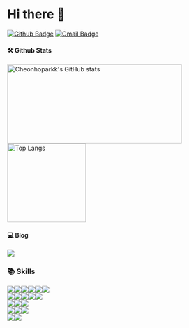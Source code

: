 # Hi there 👋

[![Github Badge](https://img.shields.io/badge/-Cheonhoparkk-grey?style=flat&logo=github&logoColor=white&link=https://github.com/Cheonhoparkk/)](https://www.github.com/Cheonhoparkk/) 
[![Gmail Badge](https://img.shields.io/badge/-a20489506@gmail.com-c14438?style=flat&logo=Gmail&logoColor=white&link=mailto:a20489506@gmail.com)](mailto:a20489506@gmail.com) 


#### 🛠️ Github Stats
<p>
  <img height="180em" width="400em"src="https://github-readme-stats.vercel.app/api?username=Cheonhoparkk&hide=stars,contribs&show_icons=true&theme=radical" alt="Cheonhoparkk's GitHub stats">
  <img height="180em" src="https://github-readme-stats.vercel.app/api/top-langs/?username=Cheonhoparkk&layout=compact&theme=radical" alt="Top Langs">
</p>


#### 💻 Blog
<a href="https://chpark610.tistory.com/" target="_blank">
    <img src="https://img.shields.io/badge/TISTORY-EE4E4E?style=for-the-badge&logo=tistory&logoColor=white"/>
</a>


### 📚 Skills
<div style="display: flex;">
  <a>
    <img src="https://img.shields.io/badge/java-007396?style=for-the-badge&logo=OpenJDK&logoColor=white">
  </a>

  <a>
    <img src="https://img.shields.io/badge/Spring-6DB33F?style=for-the-badge&logo=Spring&logoColor=white">
  </a>

  <a>
    <img src="https://img.shields.io/badge/springboot-6DB33F?style=for-the-badge&logo=springboot&logoColor=white">
  </a>

  <a>
    <img src="https://img.shields.io/badge/Spring Security-6DB33F?style=for-the-badge&logo=Spring Security&logoColor=white">
  </a>
    
  <a>
    <img src="https://img.shields.io/badge/gradle-02303A?style=for-the-badge&logo=gradle&logoColor=#02303A">
  </a>

  <a>
    <img src="https://img.shields.io/badge/apache maven-C71A36?style=for-the-badge&logo=apachemaven&logoColor=#02303A">
  </a>
</div>

<div style="display: flex;">
  <a>
    <img src="https://img.shields.io/badge/HTML5-E34F26?style=for-the-badge&logo=HTML5&logoColor=white">
  </a>

  <a>
    <img src="https://img.shields.io/badge/CSS3-1572B6?style=for-the-badge&logo=CSS3&logoColor=white">
  </a>
  
  <a>
    <img src="https://img.shields.io/badge/JavaScript-F7DF1E?style=for-the-badge&logo=JavaScript&logoColor=white">
  </a>

  <a>
    <img src="https://img.shields.io/badge/Thymeleaf-005F0F?style=for-the-badge&logo=Thymeleaf&logoColor=white">
  </a>

  <a>
    <img src="https://img.shields.io/badge/jQuery-0769AD?style=for-the-badge&logo=jquery&logoColor=white">
  </a>
  
</div>

<div style="display: flex;">
  <a>
    <img src="https://img.shields.io/badge/MySQL-4479A1?style=for-the-badge&logo=MySQL&logoColor=white">
  </a>

  <a>
    <img src="https://img.shields.io/badge/oracle-F80000?style=for-the-badge&logo=oracleL&logoColor=white">
  </a>

  <a>
    <img src="https://img.shields.io/badge/mariadb-003545?style=for-the-badge&logo=mariadb&logoColor=white">
  </a>
  
</div>

<div style="display: flex;">
  <a>
    <img src="https://img.shields.io/badge/linux-FCC624?style=for-the-badge&logo=linux&logoColor=white">
  </a>
  
  <a>
    <img src="https://img.shields.io/badge/apache-D22128?style=for-the-badge&logo=apache&logoColor=white">
  </a>

  <a>
    <img src="https://img.shields.io/badge/apache tomcat-F8DC75?style=for-the-badge&logo=apachetomcat&logoColor=white">
  </a>
  
</div>

<div style="display: flex;">
  <a>
    <img src="https://img.shields.io/badge/subversion-809CC9?style=for-the-badge&logo=subversion&logoColor=white">
  </a>

  <a>
    <img src="https://img.shields.io/badge/git-F05032?style=for-the-badge&logo=git&logoColor=white">
  </a>
</div>
